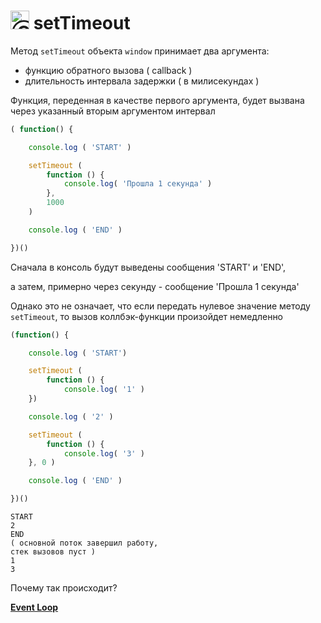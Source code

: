 # <img src="https://avatars2.githubusercontent.com/u/19735284?s=40&v=4" width="30" title="Ⓒ Irina Fylyppova ( garevna ) 2019"/> setTimeout

Метод `setTimeout` объекта `window` принимает два аргумента:

* функцию обратного вызова ( callback )
* длительность интервала задержки ( в милисекундах )

Функция, переденная в качестве первого аргумента, будет вызвана через указанный вторым аргументом интервал

```javascript
( function() {

    console.log ( 'START' )

    setTimeout (
        function () {
            console.log( 'Прошла 1 секунда' )
        },
        1000
    )

    console.log ( 'END' )

})()
```

Сначала в консоль будут выведены сообщения 'START' и 'END',

а затем, примерно через секунду - сообщение 'Прошла 1 секунда'

Однако это не означает, что если передать нулевое значение методу `setTimeout`, то вызов коллбэк-функции произойдет немедленно

```javascript
(function() {

    console.log ( 'START')

    setTimeout (
        function () {
            console.log( '1' )
    })

    console.log ( '2' )

    setTimeout (
        function () {
            console.log( '3' )
    }, 0 )

    console.log ( 'END' )

})()
```

```console
START
2
END
( основной поток завершил работу,
стек вызовов пуст )
1
3
```

Почему так происходит?

[**Event Loop**](event-loop)
